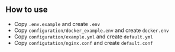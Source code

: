 ## How to use

- Copy `.env.example` and create `.env`
- Copy `configuration/docker_example.env` and create `docker.env`
- Copy `configuration/example.yml` and create `default.yml`
- Copy `configutation/nginx.conf` and create `default.conf`